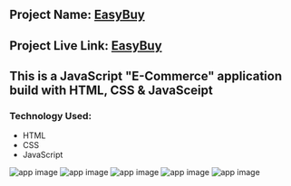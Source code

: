 ## Project Name: [EasyBuy](https://easy-buy-basic.netlify.app)

## Project Live Link: [EasyBuy](https://easy-buy-basic.netlify.app)

## This is a JavaScript "E-Commerce" application build with HTML, CSS & JavaSceipt

### Technology Used:
- HTML
- CSS
- JavaScript

![app image](https://i.ibb.co/jhtXNfz/Screenshot-517.png)
![app image](https://i.ibb.co/xsvHcm8/Screenshot-518.png)
![app image](https://i.ibb.co/Kxz7MB7/Screenshot-519.png)
![app image](https://i.ibb.co/Wg4S8wn/Screenshot-521.png)
![app image](https://i.ibb.co/4RTp5YG/Screenshot-520.png)
